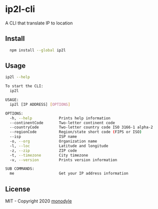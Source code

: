 # ip2l-cli

A CLI that translate IP to location

## Install

```bash
  npm install --global ip2l
```

## Usage

```bash
ip2l --help

To start the CLI:
  ip2l

USAGE:
  ip2l [IP ADDRESS] [OPTIONS]

OPTIONS:
  -h, --help            Prints help information
  --continentCode       Two-letter continent code
  --countryCode         Two-letter country code ISO 3166-1 alpha-2
  --regionCode          Region/state short code (FIPS or ISO)
  --isp                 ISP name
  -o, --org             Organization name
  -l, --loc             Latitude and longitude
  -z, --zip             ZIP code
  -t, --timezone        City timezone
  -v, --version         Prints version information

SUB COMMANDS:
  me                    Get your IP address information
```

## License

MIT - Copyright 2020 [monodyle](https://github.com/monodyle)